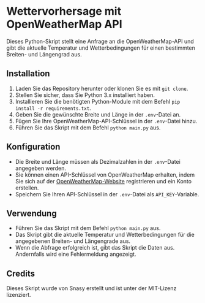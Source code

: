 # Wettervorhersage mit OpenWeatherMap API

Dieses Python-Skript stellt eine Anfrage an die OpenWeatherMap-API und gibt die aktuelle Temperatur und Wetterbedingungen für einen bestimmten Breiten- und Längengrad aus.

## Installation

1. Laden Sie das Repository herunter oder klonen Sie es mit `git clone`.
2. Stellen Sie sicher, dass Sie Python 3.x installiert haben.
3. Installieren Sie die benötigten Python-Module mit dem Befehl `pip install -r requirements.txt`.
4. Geben Sie die gewünschte Breite und Länge in der `.env`-Datei an.
5. Fügen Sie Ihre OpenWeatherMap-API-Schlüssel in der `.env`-Datei hinzu.
6. Führen Sie das Skript mit dem Befehl `python main.py` aus.

## Konfiguration

- Die Breite und Länge müssen als Dezimalzahlen in der `.env`-Datei angegeben werden.
- Sie können einen API-Schlüssel von OpenWeatherMap erhalten, indem Sie sich auf der [OpenWeatherMap-Website](https://openweathermap.org/) registrieren und ein Konto erstellen.
- Speichern Sie Ihren API-Schlüssel in der `.env`-Datei als `API_KEY`-Variable.

## Verwendung

- Führen Sie das Skript mit dem Befehl `python main.py` aus.
- Das Skript gibt die aktuelle Temperatur und Wetterbedingungen für die angegebenen Breiten- und Längengrade aus.
- Wenn die Abfrage erfolgreich ist, gibt das Skript die Daten aus. Andernfalls wird eine Fehlermeldung angezeigt.

## Credits

Dieses Skript wurde von Snasy erstellt und ist unter der MIT-Lizenz lizenziert.
